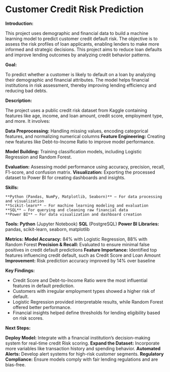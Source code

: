 # Customer Credit Risk Prediction

  **Introduction:** 

   This project uses demographic and financial data to build a machine learning model to predict 
  customer credit default risk. The objective is to assess the risk profiles of loan applicants, 
  enabling lenders to make more informed and strategic decisions. This project aims to reduce loan 
  defaults and improve lending outcomes by analyzing credit behavior patterns.

   **Goal:**
   
   To predict whether a customer is likely to default on a loan by analyzing their demographic and 
   financial attributes. The model helps financial institutions in risk assessment, thereby improving 
   lending efficiency and reducing bad debts.

   **Description:**
   
   The project uses a public credit risk dataset from Kaggle containing features like age, income, and 
   loan amount, credit score, employment type, and more. It involves:

   **Data Preprocessing:** Handling missing values, encoding categorical features, and normalizing 
                           numerical columns
   **Feature Engineering:** Creating new features like Debt-to-Income Ratio to improve model performance.

   **Model Building:** Training classification models, including Logistic Regression and Random Forest.

   **Evaluation:** Assessing model performance using accuracy, precision, recall, F1-score, and 
                   confusion matrix.
   **Visualization:** Exporting the processed dataset to Power BI for creating dashboards and insights.

   **Skills:**
   
    **Python (Pandas, NumPy, Matplotlib, Seaborn)** – For data processing and visualization
    **Scikit-learn** – For machine learning modeling and evaluation
    **SQL** – For querying and cleaning raw financial data
    **Power BI** – For data visualization and dashboard creation

  **Tools:**
      **Python** (Jupyter Notebook)
      **SQL** (PostgreSQL)
      **Power BI**
      **Libraries:** pandas, scikit-learn, seaborn, matplotlib

**Metrics:**
    **Model Accuracy:** 84% with Logistic Regression, 88% with Random Forest
    **Precision & Recall:** Evaluated to ensure minimal false positives in credit default predictions
    **Feature Importance:** Identified top features influencing credit default, such as Credit Score and 
                Loan Amount
    **Improvement:** Risk prediction accuracy improved by 14% over baseline

**Key Findings:**
   - Credit Score and Debt-to-Income Ratio were the most influential features in default prediction.
   - Customers with irregular employment types showed a higher risk of default.
   - Logistic Regression provided interpretable results, while Random Forest offered better performance.
   - Financial insights helped define thresholds for lending eligibility based on risk scores.

**Next Steps:**
    
  **Deploy Model:** Integrate with a financial institution’s decision-making system for real-time credit 
                 Risk scoring.
  **Expand the Dataset:** Incorporate more variables like transaction history and spending behavior.
  **Automated Alerts:** Develop alert systems for high-risk customer segments.
  **Regulatory Compliance:** Ensure models comply with fair lending regulations and are bias-free.
